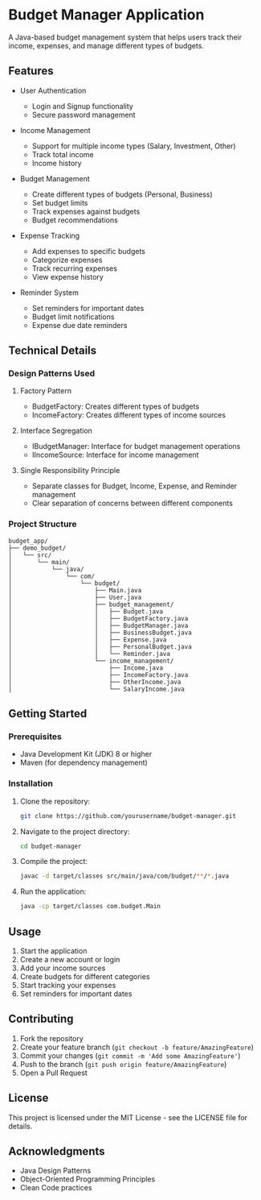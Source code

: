 # Budget Manager Application

A Java-based budget management system that helps users track their income, expenses, and manage different types of budgets.

## Features

- User Authentication
  - Login and Signup functionality
  - Secure password management

- Income Management
  - Support for multiple income types (Salary, Investment, Other)
  - Track total income
  - Income history

- Budget Management
  - Create different types of budgets (Personal, Business)
  - Set budget limits
  - Track expenses against budgets
  - Budget recommendations

- Expense Tracking
  - Add expenses to specific budgets
  - Categorize expenses
  - Track recurring expenses
  - View expense history

- Reminder System
  - Set reminders for important dates
  - Budget limit notifications
  - Expense due date reminders

## Technical Details

### Design Patterns Used

1. Factory Pattern
   - BudgetFactory: Creates different types of budgets
   - IncomeFactory: Creates different types of income sources

2. Interface Segregation
   - IBudgetManager: Interface for budget management operations
   - IIncomeSource: Interface for income management

3. Single Responsibility Principle
   - Separate classes for Budget, Income, Expense, and Reminder management
   - Clear separation of concerns between different components

### Project Structure

```
budget_app/
├── demo_budget/
│   └── src/
│       └── main/
│           └── java/
│               └── com/
│                   └── budget/
│                       ├── Main.java
│                       ├── User.java
│                       ├── budget_management/
│                       │   ├── Budget.java
│                       │   ├── BudgetFactory.java
│                       │   ├── BudgetManager.java
│                       │   ├── BusinessBudget.java
│                       │   ├── Expense.java
│                       │   ├── PersonalBudget.java
│                       │   └── Reminder.java
│                       └── income_management/
│                           ├── Income.java
│                           ├── IncomeFactory.java
│                           ├── OtherIncome.java
│                           └── SalaryIncome.java
```

## Getting Started

### Prerequisites

- Java Development Kit (JDK) 8 or higher
- Maven (for dependency management)

### Installation

1. Clone the repository:
   ```bash
   git clone https://github.com/yourusername/budget-manager.git
   ```

2. Navigate to the project directory:
   ```bash
   cd budget-manager
   ```

3. Compile the project:
   ```bash
   javac -d target/classes src/main/java/com/budget/**/*.java
   ```

4. Run the application:
   ```bash
   java -cp target/classes com.budget.Main
   ```

## Usage

1. Start the application
2. Create a new account or login
3. Add your income sources
4. Create budgets for different categories
5. Start tracking your expenses
6. Set reminders for important dates

## Contributing

1. Fork the repository
2. Create your feature branch (`git checkout -b feature/AmazingFeature`)
3. Commit your changes (`git commit -m 'Add some AmazingFeature'`)
4. Push to the branch (`git push origin feature/AmazingFeature`)
5. Open a Pull Request

## License

This project is licensed under the MIT License - see the LICENSE file for details.

## Acknowledgments

- Java Design Patterns
- Object-Oriented Programming Principles
- Clean Code practices
